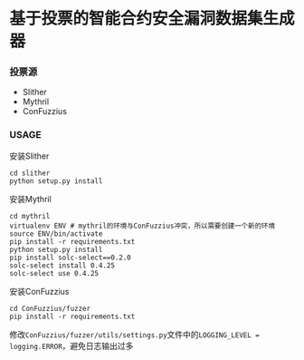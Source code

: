 # 基于投票的智能合约安全漏洞数据集生成器

### 投票源

* Slither
* Mythril
* ConFuzzius

### USAGE

安装Slither

```shell
cd slither
python setup.py install

```

安装Mythril

```shell
cd mythril
virtualenv ENV # mythril的环境与ConFuzzius冲突，所以需要创建一个新的环境
source ENV/bin/activate
pip install -r requirements.txt
python setup.py install
pip install solc-select==0.2.0
solc-select install 0.4.25
solc-select use 0.4.25
```

安装ConFuzzius

```shell
cd ConFuzzius/fuzzer
pip install -r requirements.txt

```

修改`ConFuzzius/fuzzer/utils/settings.py`文件中的`LOGGING_LEVEL = logging.ERROR`，避免日志输出过多